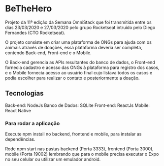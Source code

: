 # BeTheHero

 Projeto da 11ª edição da Semana OmniStack que foi transmitida entre os dias 23/03/2020 e 27/03/2020 pelo grupo Rocketseat intruído pelo Diego Fernandes (CTO Rocketseat).

O projeto consiste em criar uma plataforma de ONGs para ajuda com os animais através de doações, essa plataforma deveria ser completa, contendo Back-end, Front-end e o Mobile.

O Back-end gerencia as APIs resultantes do banco de dados, o Front-end fornecia cadastro e acesso das ONGs à plataforma para registro dos casos, e o Mobile fornecia acesso ao usuário final cujo listava todos os casos e podia escolher para realizar o contato e posteriormente a doação.

## Tecnologias

Back-end: NodeJs
Banco de Dados: SQLite
Front-end: ReactJs
Mobile: React Native

### Para rodar a aplicação

Execute npm install no backend, frontend e mobile, para instalar as dependências.

Rode npm start nas pastas backend (Porta 3333), frontend (Porta 3000), mobile (Porta 19002) lembrando que para o mobile precisa executar o Expo no seu celular ou utilizar um emulador android.

